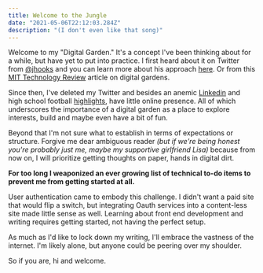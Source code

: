 ```yaml
---
title: Welcome to the Jungle 
date: "2021-05-06T22:12:03.284Z"
description: "(I don't even like that song)"
---
```


Welcome to my "Digital Garden." It's a concept I've been thinking about for a while, but have yet to put into practice. I first heard about it on Twitter from [@jhooks](https://twitter.com/jhooks) and you can learn more about his approach [here](https://joelhooks.com/digital-garden). Or from this [MIT Technology Review](https://www.technologyreview.com/2020/09/03/1007716/digital-gardens-let-you-cultivate-your-own-little-bit-of-the-internet/) article on digital gardens. 

Since then, I've deleted my Twitter and besides an anemic [Linkedin](https://www.linkedin.com/in/david-beinhart-141747b5) and high school football [highlights](https://www.hudl.com/video/3/828606/5721acc40c5e6812246decb1), have little online presence. All of which underscores the importance of a digital garden as a place to explore interests, build and maybe even have a bit of fun. 

Beyond that I'm not sure what to establish in terms of expectations or structure. Forgive me dear ambiguous reader *(but if we're being honest you're probably just me, maybe my supportive girlfriend Lisa)* because from now on, I will prioritize getting thoughts on paper, hands in digital dirt. 

**For too long I weaponized an ever growing list of technical to-do items to prevent me from getting started at all.**

User authentication came to embody this challenge. I didn't want a paid site that would flip a switch, but integrating Oauth services into a content-less site made little sense as well. Learning about front end development and writing requires getting started, not having the perfect setup. 

As much as I'd like to lock down my writing, I'll embrace the vastness of the internet. I'm likely alone, but anyone could be peering over my shoulder. 

So if you are, hi and welcome. 

